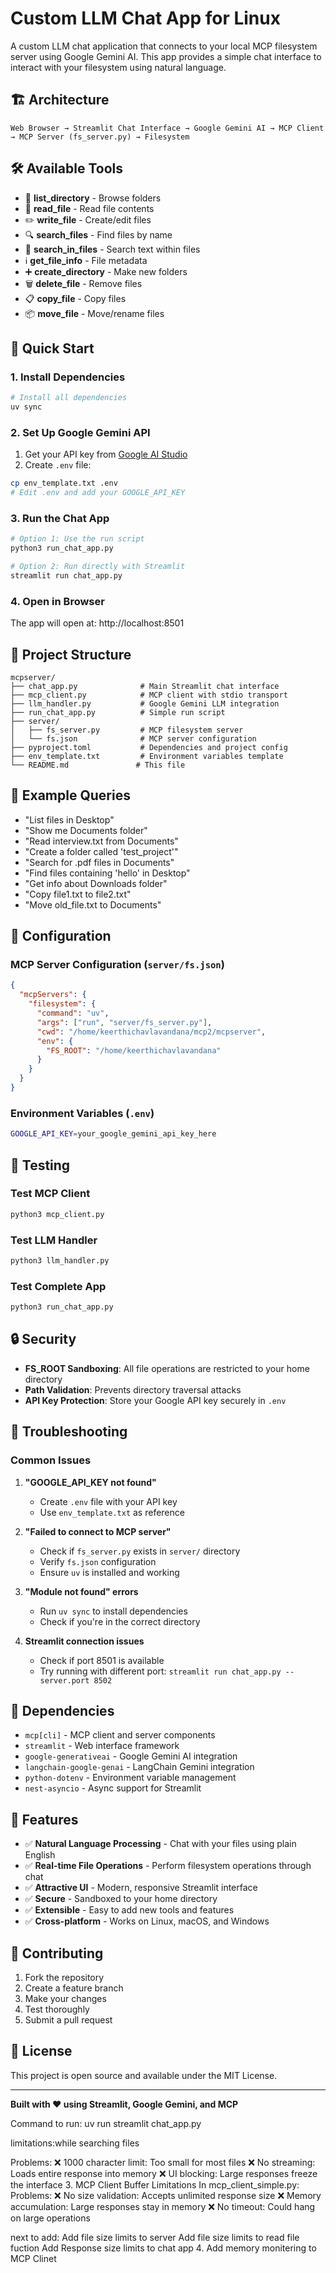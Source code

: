 # Custom LLM Chat App for Linux

A custom LLM chat application that connects to your local MCP filesystem server using Google Gemini AI. This app provides a simple chat interface to interact with your filesystem using natural language.

## 🏗️ Architecture

```
Web Browser → Streamlit Chat Interface → Google Gemini AI → MCP Client → MCP Server (fs_server.py) → Filesystem
```

## 🛠️ Available Tools

- 📁 **list_directory** - Browse folders
- 📖 **read_file** - Read file contents  
- ✏️ **write_file** - Create/edit files
- 🔍 **search_files** - Find files by name
- 🔎 **search_in_files** - Search text within files
- ℹ️ **get_file_info** - File metadata
- ➕ **create_directory** - Make new folders
- 🗑️ **delete_file** - Remove files
- 📋 **copy_file** - Copy files
- 📦 **move_file** - Move/rename files

## 🚀 Quick Start

### 1. Install Dependencies

```bash
# Install all dependencies
uv sync
```

### 2. Set Up Google Gemini API

1. Get your API key from [Google AI Studio](https://makersuite.google.com/app/apikey)
2. Create `.env` file:
```bash
cp env_template.txt .env
# Edit .env and add your GOOGLE_API_KEY
```

### 3. Run the Chat App

```bash
# Option 1: Use the run script
python3 run_chat_app.py

# Option 2: Run directly with Streamlit
streamlit run chat_app.py
```

### 4. Open in Browser

The app will open at: http://localhost:8501

## 📁 Project Structure

```
mcpserver/
├── chat_app.py              # Main Streamlit chat interface
├── mcp_client.py            # MCP client with stdio transport
├── llm_handler.py           # Google Gemini LLM integration
├── run_chat_app.py          # Simple run script
├── server/
│   ├── fs_server.py         # MCP filesystem server
│   └── fs.json              # MCP server configuration
├── pyproject.toml           # Dependencies and project config
├── env_template.txt         # Environment variables template
└── README.md               # This file
```

## 💬 Example Queries

- "List files in Desktop"
- "Show me Documents folder"
- "Read interview.txt from Documents"
- "Create a folder called 'test_project'"
- "Search for .pdf files in Documents"
- "Find files containing 'hello' in Desktop"
- "Get info about Downloads folder"
- "Copy file1.txt to file2.txt"
- "Move old_file.txt to Documents"

## 🔧 Configuration

### MCP Server Configuration (`server/fs.json`)

```json
{
  "mcpServers": {
    "filesystem": {
      "command": "uv",
      "args": ["run", "server/fs_server.py"],
      "cwd": "/home/keerthichavlavandana/mcp2/mcpserver",
      "env": {
        "FS_ROOT": "/home/keerthichavlavandana"
      }
    }
  }
}
```

### Environment Variables (`.env`)

```bash
GOOGLE_API_KEY=your_google_gemini_api_key_here
```

## 🧪 Testing

### Test MCP Client
```bash
python3 mcp_client.py
```

### Test LLM Handler
```bash
python3 llm_handler.py
```

### Test Complete App
```bash
python3 run_chat_app.py
```

## 🔒 Security

- **FS_ROOT Sandboxing**: All file operations are restricted to your home directory
- **Path Validation**: Prevents directory traversal attacks
- **API Key Protection**: Store your Google API key securely in `.env`

## 🐛 Troubleshooting

### Common Issues

1. **"GOOGLE_API_KEY not found"**
   - Create `.env` file with your API key
   - Use `env_template.txt` as reference

2. **"Failed to connect to MCP server"**
   - Check if `fs_server.py` exists in `server/` directory
   - Verify `fs.json` configuration
   - Ensure `uv` is installed and working

3. **"Module not found" errors**
   - Run `uv sync` to install dependencies
   - Check if you're in the correct directory

4. **Streamlit connection issues**
   - Check if port 8501 is available
   - Try running with different port: `streamlit run chat_app.py --server.port 8502`

## 📝 Dependencies

- `mcp[cli]` - MCP client and server components
- `streamlit` - Web interface framework
- `google-generativeai` - Google Gemini AI integration
- `langchain-google-genai` - LangChain Gemini integration
- `python-dotenv` - Environment variable management
- `nest-asyncio` - Async support for Streamlit

## 🎯 Features

- ✅ **Natural Language Processing** - Chat with your files using plain English
- ✅ **Real-time File Operations** - Perform filesystem operations through chat
- ✅ **Attractive UI** - Modern, responsive Streamlit interface
- ✅ **Secure** - Sandboxed to your home directory
- ✅ **Extensible** - Easy to add new tools and features
- ✅ **Cross-platform** - Works on Linux, macOS, and Windows

## 🤝 Contributing

1. Fork the repository
2. Create a feature branch
3. Make your changes
4. Test thoroughly
5. Submit a pull request

## 📄 License

This project is open source and available under the MIT License.

---

**Built with ❤️ using Streamlit, Google Gemini, and MCP**

Command to run: uv run streamlit chat_app.py

limitations:while searching files 

Problems:
❌ 1000 character limit: Too small for most files
❌ No streaming: Loads entire response into memory
❌ UI blocking: Large responses freeze the interface
3. MCP Client Buffer Limitations
In mcp_client_simple.py:
Problems:
❌ No size validation: Accepts unlimited response size
❌ Memory accumulation: Large responses stay in memory
❌ No timeout: Could hang on large operations

next to add: 
Add file size limits to server
Add file size limits to read file fuction
Add Response size limits to chat app
4. Add memory monitering to MCP Clinet
